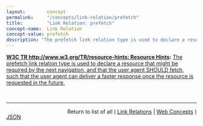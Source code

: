 ```yaml
---
layout:        concept
permalink:     "/concepts/link-relation/prefetch"
title:         "Link Relation: prefetch"
concept-name:  Link Relation
concept-value: prefetch
description: "The prefetch link relation type is used to declare a resource that might be required by the next navigation, and that the user agent SHOULD fetch, such that the user agent can deliver a faster response once the resource is requested in the future."
---
```


**[W3C TR http://www.w3.org/TR/resource-hints: Resource Hints](/specs/W3C/TR/resource-hints "This specification defines the dns-prefetch, preconnect, prefetch, and prerender relationships of the HTML Link Element (<link>). These primitives enable the developer, and the server generating or delivering the resources, to assist the user agent in the decision process of which origins it should connect to, and which resources it should fetch and preprocess to improve page performance."):** [The prefetch link relation type is used to declare a resource that might be required by the next navigation, and that the user agent SHOULD fetch, such that the user agent can deliver a faster response once the resource is requested in the future.](http://www.w3.org/TR/resource-hints/#prefetch "Read documentation for Link Relation &#34;prefetch&#34;")

<br/>
<hr/>

<p style="float : left"><a href="./prefetch.json" title="JSON representing this particular Web Concept value">JSON</a></p>
<p style="text-align: right">Return to list of all ( <a href="../link-relation/">Link Relations</a> | <a href="../">Web Concepts</a> )</p>
